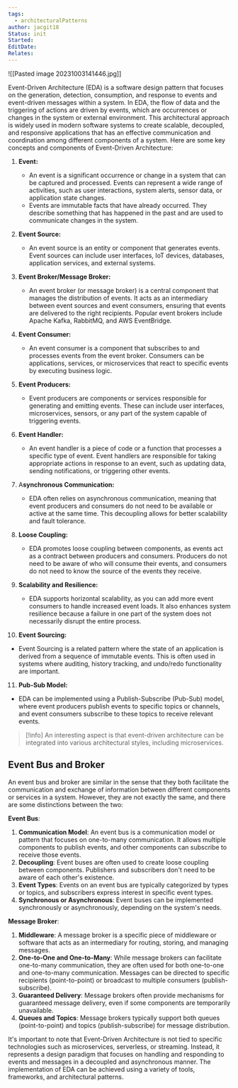 ```yaml
---
tags:
  - architecturalPatterns
author: jacgit18
Status: init
Started: 
EditDate: 
Relates:
---
```

![[Pasted image 20231003141446.jpg]]

Event-Driven Architecture (EDA) is a software design pattern that focuses on the generation, detection, consumption,  and response to events and event-driven messages within a system. In EDA, the flow of data and the triggering of actions are driven by events, which are occurrences or changes in the system or external environment. This architectural approach is widely used in modern software systems to create scalable, decoupled, and responsive applications that has an effective communication and coordination among different components of a system. Here are some key concepts and components of Event-Driven Architecture:

1. **Event:**
   - An event is a significant occurrence or change in a system that can be captured and processed. Events can represent a wide range of activities, such as user interactions, system alerts, sensor data, or application state changes.
   - Events are immutable facts that have already occurred. They describe something that has happened in the past and are used to communicate changes in the system.

2. **Event Source:**
   - An event source is an entity or component that generates events. Event sources can include user interfaces, IoT devices, databases, application services, and external systems.

3. **Event Broker/Message Broker:**
   - An event broker (or message broker) is a central component that manages the distribution of events. It acts as an intermediary between event sources and event consumers, ensuring that events are delivered to the right recipients. Popular event brokers include Apache Kafka, RabbitMQ, and AWS EventBridge.

4. **Event Consumer:**
   - An event consumer is a component that subscribes to and processes events from the event broker. Consumers can be applications, services, or microservices that react to specific events by executing business logic.
   
5. **Event Producers:**
   - Event producers are components or services responsible for generating and emitting events. These can include user interfaces, microservices, sensors, or any part of the system capable of triggering events.

6. **Event Handler:**
   - An event handler is a piece of code or a function that processes a specific type of event. Event handlers are responsible for taking appropriate actions in response to an event, such as updating data, sending notifications, or triggering other events.

7. A**synchronous Communication:**
   - EDA often relies on asynchronous communication, meaning that event producers and consumers do not need to be available or active at the same time. This decoupling allows for better scalability and fault tolerance.

8. **Loose Coupling:**
   - EDA promotes loose coupling between components, as events act as a contract between producers and consumers. Producers do not need to be aware of who will consume their events, and consumers do not need to know the source of the events they receive.

9. **Scalability and Resilience:**
   - EDA supports horizontal scalability, as you can add more event consumers to handle increased event loads. It also enhances system resilience because a failure in one part of the system does not necessarily disrupt the entire process.

10. **Event Sourcing:**
   - Event Sourcing is a related pattern where the state of an application is derived from a sequence of immutable events. This is often used in systems where auditing, history tracking, and undo/redo functionality are important.

11. **Pub-Sub Model:**
   - EDA can be implemented using a Publish-Subscribe (Pub-Sub) model, where event producers publish events to specific topics or channels, and event consumers subscribe to these topics to receive relevant events.

> [!info] An interesting aspect is that event-driven architecture can be integrated into various architectural styles, including microservices.

## Event Bus and Broker

An event bus and broker are similar in the sense that they both facilitate the communication and exchange of information between different components or services in a system. However, they are not exactly the same, and there are some distinctions between the two:  
  
**Event Bus**:  
1. **Communication Model**: An event bus is a communication model or pattern that focuses on one-to-many communication. It allows multiple components to publish events, and other components can subscribe to receive those events.  
2. **Decoupling**: Event buses are often used to create loose coupling between components. Publishers and subscribers don't need to be aware of each other's existence.  
3. **Event Types**: Events on an event bus are typically categorized by types or topics, and subscribers express interest in specific event types.  
4. **Synchronous or Asynchronous**: Event buses can be implemented synchronously or asynchronously, depending on the system's needs.  
  
**Message Broker**:  
1. **Middleware**: A message broker is a specific piece of middleware or software that acts as an intermediary for routing, storing, and managing messages.  
2. **One-to-One and One-to-Many**: While message brokers can facilitate one-to-many communication, they are often used for both one-to-one and one-to-many communication. Messages can be directed to specific recipients (point-to-point) or broadcast to multiple consumers (publish-subscribe).  
3. **Guaranteed Delivery**: Message brokers often provide mechanisms for guaranteed message delivery, even if some components are temporarily unavailable.  
4. **Queues and Topics**: Message brokers typically support both queues (point-to-point) and topics (publish-subscribe) for message distribution. 


It's important to note that Event-Driven Architecture is not tied to specific technologies such as microservices, serverless, or streaming. Instead, it represents a design paradigm that focuses on handling and responding to events and messages in a decoupled and asynchronous manner. The implementation of EDA can be achieved using a variety of tools, frameworks, and architectural patterns.